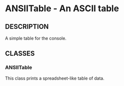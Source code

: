 ANSIITable - An ASCII table
============================================================

## DESCRIPTION

A simple table for the console.

## CLASSES

### ANSIITable

This class prints a spreadsheet-like table of data.
